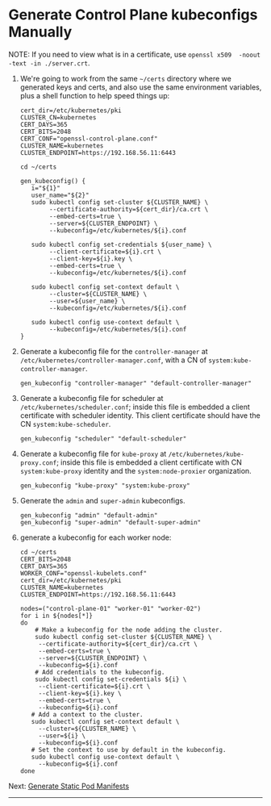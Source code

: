 # Generate Control Plane kubeconfigs Manually

NOTE: If you need to view what is in a certificate, use
`openssl x509  -noout -text -in ./server.crt`.

1. We're going to work from the same `~/certs` directory where we generated
   keys and certs, and also use the same environment variables, plus a shell
   function to help speed things up:
   ```shell
   cert_dir=/etc/kubernetes/pki
   CLUSTER_CN=kubernetes
   CERT_DAYS=365
   CERT_BITS=2048
   CERT_CONF="openssl-control-plane.conf"
   CLUSTER_NAME=kubernetes
   CLUSTER_ENDPOINT=https://192.168.56.11:6443

   cd ~/certs

   gen_kubeconfig() {
      i="${1}"
      user_name="${2}"
      sudo kubectl config set-cluster ${CLUSTER_NAME} \
           --certificate-authority=${cert_dir}/ca.crt \
           --embed-certs=true \
           --server=${CLUSTER_ENDPOINT} \
           --kubeconfig=/etc/kubernetes/${i}.conf
   
      sudo kubectl config set-credentials ${user_name} \
           --client-certificate=${i}.crt \
           --client-key=${i}.key \
           --embed-certs=true \
           --kubeconfig=/etc/kubernetes/${i}.conf
   
      sudo kubectl config set-context default \
           --cluster=${CLUSTER_NAME} \
           --user=${user_name} \
           --kubeconfig=/etc/kubernetes/${i}.conf
   
      sudo kubectl config use-context default \
           --kubeconfig=/etc/kubernetes/${i}.conf
   }
   ```
2. Generate a kubeconfig file for the `controller-manager` at
   `/etc/kubernetes/controller-manager.conf`, with a CN of
   `system:kube-controller-manager`.
   ```shell
   gen_kubeconfig "controller-manager" "default-controller-manager"
   ```
3. Generate a kubeconfig file for scheduler at `/etc/kubernetes/scheduler.conf`; inside
   this file is embedded a client certificate with scheduler identity. This
   client certificate should have the CN `system:kube-scheduler`.
   ```shell
   gen_kubeconfig "scheduler" "default-scheduler"
   ```
4. Generate a kubeconfig file for `kube-proxy` at
   `/etc/kubernetes/kube-proxy.conf`; inside this file is embedded a client
   certificate with CN `system:kube-proxy` identity and the
   `system:node-proxier` organization.
   ```shell
   gen_kubeconfig "kube-proxy" "system:kube-proxy"
   ```
5. Generate the `admin` and `super-admin` kubeconfigs.
   ```shell
   gen_kubeconfig "admin" "default-admin"
   gen_kubeconfig "super-admin" "default-super-admin"
   ```
6. generate a kubeconfig for each worker node:
   ```shell
   cd ~/certs
   CERT_BITS=2048
   CERT_DAYS=365
   WORKER_CONF="openssl-kubelets.conf"
   cert_dir=/etc/kubernetes/pki
   CLUSTER_NAME=kubernetes
   CLUSTER_ENDPOINT=https://192.168.56.11:6443

   nodes=("control-plane-01" "worker-01" "worker-02")
   for i in ${nodes[*]}
   do
       # Make a kubeconfig for the node adding the cluster.
       sudo kubectl config set-cluster ${CLUSTER_NAME} \
        --certificate-authority=${cert_dir}/ca.crt \
        --embed-certs=true \
        --server=${CLUSTER_ENDPOINT} \
        --kubeconfig=${i}.conf
       # Add credentials to the kubeconfig.
       sudo kubectl config set-credentials ${i} \
        --client-certificate=${i}.crt \
        --client-key=${i}.key \
        --embed-certs=true \
        --kubeconfig=${i}.conf
      # Add a context to the cluster.
      sudo kubectl config set-context default \
        --cluster=${CLUSTER_NAME} \
        --user=${i} \
        --kubeconfig=${i}.conf
      # Set the context to use by default in the kubeconfig.
      sudo kubectl config use-context default \
        --kubeconfig=${i}.conf
   done
   ```

Next: [Generate Static Pod Manifests]

---

[Generate Static Pod Manifests]: /kubernetes/4.3-generate-static-pod-manifests.md
